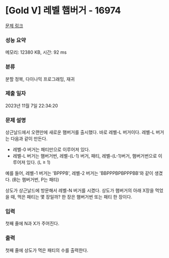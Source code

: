 # [Gold V] 레벨 햄버거 - 16974 

[문제 링크](https://www.acmicpc.net/problem/16974) 

### 성능 요약

메모리: 12380 KB, 시간: 92 ms

### 분류

분할 정복, 다이나믹 프로그래밍, 재귀

### 제출 일자

2023년 11월 7일 22:34:20

### 문제 설명

<p>상근날드에서 오랜만에 새로운 햄버거를 출시했다. 바로 레벨-L 버거이다. 레벨-L 버거는 다음과 같이 만든다.</p>

<ul>
	<li>레벨-0 버거는 패티만으로 이루어져 있다.</li>
	<li>레벨-L 버거는 햄버거번, 레벨-(L-1) 버거, 패티, 레벨-(L-1)버거, 햄버거번으로 이루어져 있다. (L ≥ 1)</li>
</ul>

<p>예를 들어, 레벨-1 버거는 'BPPPB', 레벨-2 버거는 'BBPPPBPBPPPBB'와 같이 생겼다. (B는 햄버거번, P는 패티)</p>

<p>상도가 상근날드에 방문해서 레벨-N 버거를 시켰다. 상도가 햄버거의 아래 X장을 먹었을 때, 먹은 패티는 몇 장일까? 한 장은 햄버거번 또는 패티 한 장이다.</p>

### 입력 

 <p>첫째 줄에 N과 X가 주어진다.</p>

### 출력 

 <p>첫째 줄에 상도가 먹은 패티의 수를 출력한다.</p>

